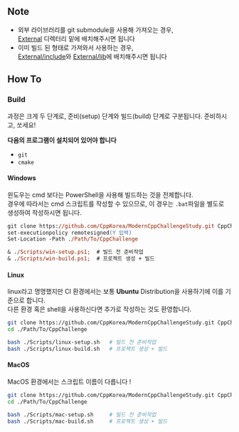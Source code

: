 ## Note

 - 외부 라이브러리를 git submodule을 사용해 가져오는 경우,   
   [External](./External) 디렉터리 밑에 배치해주시면 됩니다
 - 이미 빌드 된 형태로 가져와서 사용하는 경우,   
   [External/include](./External)와 [External/lib](./External)에 배치해주시면 됩니다

## How To

### Build

과정은 크게 두 단계로, 준비(setup) 단계와 빌드(build) 단계로 구분됩니다. 준비하시고, 쏘세요! 

**다음의 프로그램이 설치되어 있어야 합니다**

- `git`
- `cmake`

#### Windows

윈도우는 cmd 보다는 PowerShell을 사용해 빌드하는 것을 전제합니다.  
경우에 따라서는 cmd 스크립트를 작성할 수 있으므로, 이 경우는 `.bat`파일을 별도로 생성하여 작성하시면 됩니다.

```ps
git clone https://github.com/CppKorea/ModernCppChallengeStudy.git CppChallenge
set-executionpolicy remotesigned(Y 입력)
Set-Location -Path ./Path/To/CppChallenge

& ./Scripts/win-setup.ps1;  # 빌드 전 준비작업
& ./Scripts/win-build.ps1;  # 프로젝트 생성 + 빌드
```

#### Linux

linux라고 명명했지만 CI 환경에서는 보통 **Ubuntu** Distribution을 사용하기에 이를 기준으로 합니다.  
다른 환경 혹은 shell을 사용하신다면 추가로 작성하는 것도 환영합니다.

```sh
git clone https://github.com/CppKorea/ModernCppChallengeStudy.git CppChallenge
cd ./Path/To/CppChallenge

bash ./Scripts/linux-setup.sh   # 빌드 전 준비작업
bash ./Scripts/linux-build.sh   # 프로젝트 생성 + 빌드
```

#### MacOS

MacOS 환경에서는 스크립트 이름이 다릅니다 !

```sh
git clone https://github.com/CppKorea/ModernCppChallengeStudy.git CppChallenge
cd ./Path/To/CppChallenge

bash ./Scripts/mac-setup.sh     # 빌드 전 준비작업
bash ./Scripts/mac-build.sh     # 프로젝트 생성 + 빌드
```

